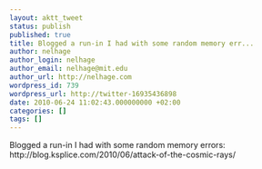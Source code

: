 ```yaml
---
layout: aktt_tweet
status: publish
published: true
title: Blogged a run-in I had with some random memory err...
author: nelhage
author_login: nelhage
author_email: nelhage@mit.edu
author_url: http://nelhage.com
wordpress_id: 739
wordpress_url: http://twitter-16935436898
date: 2010-06-24 11:02:43.000000000 +02:00
categories: []
tags: []
---
```

Blogged a run-in I had with some random memory errors: http:&#47;&#47;blog.ksplice.com&#47;2010&#47;06&#47;attack-of-the-cosmic-rays&#47;
